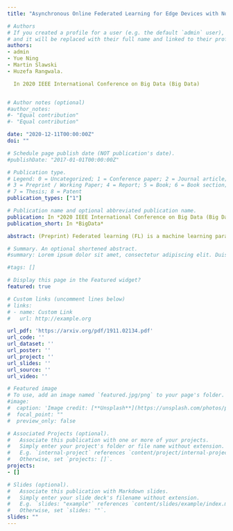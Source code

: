 ```yaml
---
title: "Asynchronous Online Federated Learning for Edge Devices with Non-IID Data"

# Authors
# If you created a profile for a user (e.g. the default `admin` user), write the username (folder name) here 
# and it will be replaced with their full name and linked to their profile.
authors:
- admin
- Yue Ning
- Martin Slawski
- Huzefa Rangwala. 

  In 2020 IEEE International Conference on Big Data (Big Data)


# Author notes (optional)
#author_notes:
#- "Equal contribution"
#- "Equal contribution"

date: "2020-12-11T00:00:00Z"
doi: ""

# Schedule page publish date (NOT publication's date).
#publishDate: "2017-01-01T00:00:00Z"

# Publication type.
# Legend: 0 = Uncategorized; 1 = Conference paper; 2 = Journal article;
# 3 = Preprint / Working Paper; 4 = Report; 5 = Book; 6 = Book section;
# 7 = Thesis; 8 = Patent
publication_types: ["1"]

# Publication name and optional abbreviated publication name.
publication: In *2020 IEEE International Conference on Big Data (Big Data)*
publication_short: In *BigData*

abstract: (Preprint) Federated learning (FL) is a machine learning paradigm where a shared central model is learned across distributed edge devices while the training data remains on these devices. Federated Averaging (FedAvg) is the leading optimization method for training non-convex models in this setting with a synchronized protocol. However, the assumptions made by FedAvg are not realistic given the heterogeneity of devices. In particular, the volume and distribution of collected data vary in the training process due to different sampling rates of edge devices. The edge devices themselves also vary in their available communication bandwidth and system configurations, such as memory, processor speed, and power requirements. This leads to vastly different training times as well as model/data transfer times. Furthermore, availability issues at edge devices can lead to a lack of contribution from specific edge devices to the federated model. In this paper, we present an Asynchronous Online Federated Learning (ASO-Fed) framework, where the edge devices perform online learning with continuous streaming local data and a central server aggregates model parameters from clients. Our framework updates the central model in an asynchronous manner to tackle the challenges associated with both varying computational loads at heterogeneous edge devices and edge devices that lag behind or dropout. We perform extensive experiments on a simulated benchmark image dataset and three real-world non-IID streaming datasets. The results demonstrate the effectiveness of ASO-Fed on converging fast and maintaining good prediction performance.

# Summary. An optional shortened abstract.
#summary: Lorem ipsum dolor sit amet, consectetur adipiscing elit. Duis posuere tellus ac convallis placerat. Proin tincidunt magna sed ex sollicitudin condimentum.

#tags: []

# Display this page in the Featured widget?
featured: true

# Custom links (uncomment lines below)
# links:
# - name: Custom Link
#   url: http://example.org

url_pdf: 'https://arxiv.org/pdf/1911.02134.pdf'
url_code: ''
url_dataset: ''
url_poster: ''
url_project: ''
url_slides: ''
url_source: ''
url_video: ''

# Featured image
# To use, add an image named `featured.jpg/png` to your page's folder. 
#image:
#  caption: 'Image credit: [**Unsplash**](https://unsplash.com/photos/pLCdAaMFLTE)'
#  focal_point: ""
#  preview_only: false

# Associated Projects (optional).
#   Associate this publication with one or more of your projects.
#   Simply enter your project's folder or file name without extension.
#   E.g. `internal-project` references `content/project/internal-project/index.md`.
#   Otherwise, set `projects: []`.
projects:
- []

# Slides (optional).
#   Associate this publication with Markdown slides.
#   Simply enter your slide deck's filename without extension.
#   E.g. `slides: "example"` references `content/slides/example/index.md`.
#   Otherwise, set `slides: ""`.
slides: ""
---
```


